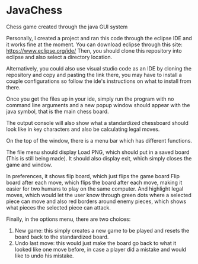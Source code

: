 # JavaChess
Chess game created through the java GUI system

Personally, I created a project and ran this code through the eclipse IDE and it works fine at the moment.
You can download eclipse through this site: https://www.eclipse.org/ide/
Then, you should clone this repository into eclipse and also select a directory location.

Alternatively, you could also use visual studio code as an IDE by cloning the repository and copy and pasting the link there, you may have to install a couple configurations so follow the ide's instructions on what to install from there.

Once you get the files up in your ide, simply run the program with no command line arguments and a new popup window should appear with the java symbol, that is the main chess board.

The output console will also show what a standardized chessboard should look like in key characters and also be calculating legal moves.

On the top of the window, there is a menu bar which has different functions.

The file menu should display Load PNG, which should put in a saved board (This is still being made).
It should also display exit, which simply closes the game and window.

In preferences, it shows flip board, which just flips the game board
Flip board after each move, which flips the board after each move, making it easier for two humans to play on the same computer.
And highlight legal moves, which would let the user know through green dots where a selected piece can move and also red borders around enemy pieces, which shows what pieces the selected piece can attack.

Finally, in the options menu, there are two choices:
1. New game: this simply creates a new game to be played and resets the board back to the standardized board.
2. Undo last move: this would just make the board go back to what it looked like one move before, in case a player did a mistake and would like to undo his mistake.
